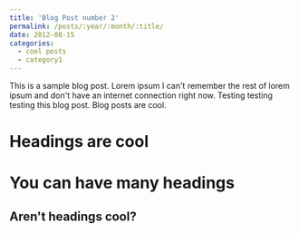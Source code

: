 ```yaml
---
title: 'Blog Post number 2'
permalink: /posts/:year/:month/:title/
date: 2012-08-15
categories:
  - cool posts
  - category1
---
```


This is a sample blog post. Lorem ipsum I can't remember the rest of lorem ipsum and don't have an internet connection right now. Testing testing testing this blog post. Blog posts are cool.

Headings are cool
======

You can have many headings
======

Aren't headings cool?
------